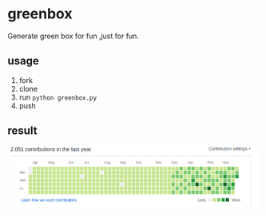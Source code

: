 # greenbox

Generate green box for fun ,just for fun.


## usage

1. fork
2. clone
3. run `python greenbox.py`
4. push

## result

![result](result.png)
